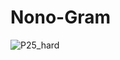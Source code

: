# Nono-Gram

![P25_hard](https://github.com/seunghwanji/Nono-Gram/blob/master/image/gif/P25_hard.gif)

